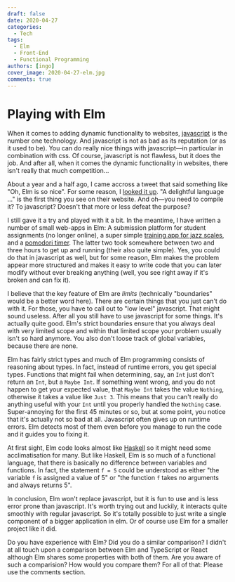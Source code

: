 ```yaml
---
draft: false
date: 2020-04-27
categories:
  - Tech
tags:
  - Elm
  - Front-End
  - Functional Programming
authors: [ingo]
cover_image: 2020-04-27-elm.jpg
comments: true
---
```

# Playing with Elm

When it comes to adding dynamic functionality to websites, [javascript](https://www.javascript.com/) is the number one technology.
And javascript is not as bad as its reputation (or as it used to be).
You can do really nice things with javascript&mdash;in particular in combination with css.
Of course, javascript is not flawless, but it does the job.
And after all, when it comes the dynamic functionality in websites, there isn't really that much competition...

About a year and a half ago, I came accross a tweet that said something like "Oh, Elm is so nice".
For some reason, I [looked it up](https://elm-lang.org/).
"A delightful language ..." is the first thing you see on their website.
And oh&mdash;you need to compile it? To javascript?
Doesn't that more or less defeat the purpose?

<!-- more -->

I still gave it a try and played with it a bit.
In the meantime, I have written a number of small web-apps in Elm: A submission platform for student assignments (no longer online), a super simple [training app for jazz scales](http://scales.ingofruend.net), and a [pomodori timer](http://pomodoringo.ingofruend.net).
The latter two took somewhere between two and three hours to get up and running (their also quite simple).
Yes, you could do that in javascript as well, but for some reason, Elm makes the problem appear more structured and makes it easy to write code that you can later modify without ever breaking anything (well, you see right away if it's broken and can fix it).

I believe that the key feature of Elm are *limits* (technically "boundaries" would be a better word here).
There are certain things that you just can't do with it.
For those, you have to call out to "low level" javascript.
That might sound useless. After all you still have to use javascript for some things.
It's actually quite good.
Elm's strict boundaries ensure that you always deal with very limited scope and within that limited scope your problem usually isn't so hard anymore.
You also don't loose track of global variables, because there are none.

Elm has fairly strict types and much of Elm programming consists of reasoning about types.
In fact, instead of runtime errors, you get special types.
Functions that might fail when determining, say, an `Int` just don't return an `Int`, but a `Maybe Int`.
If something went wrong, and you do not happen to get your expected value, that `Maybe Int` takes the value `Nothing`, otherwise it takes a value like `Just 3`.
This means that you can't really do anything useful with your `Int` until you properly handled the `Nothing` case.
Super-annoying for the first 45 minutes or so, but at some point, you notice that it's actually not so bad at all.
Javascript often gives up on runtime errors.
Elm detects most of them even before you manage to run the code and it guides you to fixing it.

At first sight, Elm code looks almost like [Haskell](https://www.haskell.org/) so it might need some acclimatisation for many.
But like Haskell, Elm is so much of a functional language, that there is basically no difference between variables and functions.
In fact, the statement `f = 5` could be understood as either "the variable `f` is assigned a value of 5" or "the function `f` takes no arguments and always returns 5".

In conclusion, Elm won't replace javascript, but it is fun to use and is less error prone than javascript.
It's worth trying out and luckily, it interacts quite smoothly with regular javascript.
So it's totally possible to just write a single component of a bigger application in elm.
Or of course use Elm for a smaller project like it did.

Do you have experience with Elm? Did you do a similar comparison? I didn't at all touch upon a comparison between Elm and TypeScript or React although Elm shares some properties with both of them. Are you aware of such a comparision? How would you compare them? For all of that: Please use the comments section.
